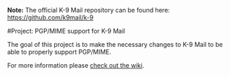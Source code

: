 **Note:** The official K-9 Mail repository can be found here: https://github.com/k9mail/k-9

#Project: PGP/MIME support for K-9 Mail

The goal of this project is to make the necessary changes to K-9 Mail to be able to properly support PGP/MIME.

For more information please [check out the wiki](https://github.com/k9mail/k9mail_pgp_mime/wiki).
